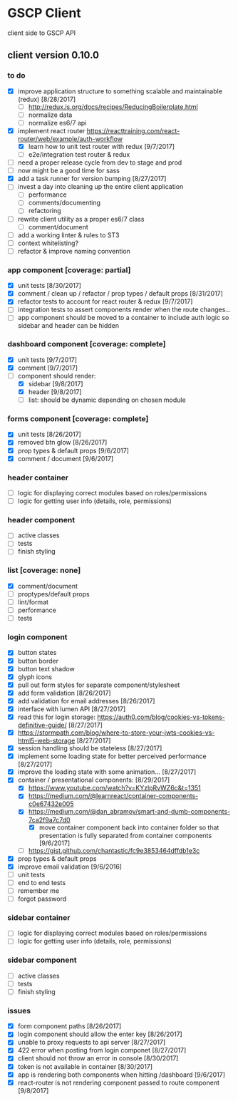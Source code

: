 # GSCP Client
client side to GSCP API

## client version 0.10.0

### to do
- [x] improve application structure to something scalable and maintainable (redux) [8/28/2017]
	- [ ] http://redux.js.org/docs/recipes/ReducingBoilerplate.html
	- [ ] normalize data
	- [ ] normalize es6/7 api
- [x] implement react router https://reacttraining.com/react-router/web/example/auth-workflow
    - [x] learn how to unit test router with redux [9/7/2017]
    - [ ] e2e/integration test router & redux
- [ ] need a proper release cycle from dev to stage and prod
- [ ] now might be a good time for sass
- [x] add a task runner for version bumping [8/27/2017]
- [ ] invest a day into cleaning up the entire client application
	- [ ] performance
	- [ ] comments/documenting
	- [ ] refactoring
- [ ] rewrite client utility as a proper es6/7 class
    - [ ] comment/document
- [ ] add a working linter & rules to ST3
- [ ] context whitelisting?
- [ ] refactor & improve naming convention

### app component [coverage: partial]
- [x] unit tests [8/30/2017]
- [x] comment / clean up / refactor / prop types / default props [8/31/2017]
- [x] refactor tests to account for react router & redux [9/7/2017]
- [ ] integration tests to assert components render when the route changes...
- [ ] app component should be moved to a container to include auth logic so sidebar and header can be hidden

### dashboard component [coverage: complete]
- [x] unit tests [9/7/2017]
- [x] comment [9/7/2017]
- [ ] component should render:
    - [x] sidebar [9/8/2017]
    - [x] header [9/8/2017]
    - [ ] list: should be dynamic depending on chosen module

### forms component [coverage: complete]
- [x] unit tests [8/26/2017]
- [x] removed btn glow [8/26/2017]
- [x] prop types & default props [9/6/2017]
- [x] comment / document [9/6/2017]

### header container
- [ ] logic for displaying correct modules based on roles/permissions
- [ ] logic for getting user info (details, role, permissions)

### header component
- [ ] active classes
- [ ] tests
- [ ] finish styling

### list [coverage: none]
- [x] comment/document
- [ ] proptypes/default props
- [ ] lint/format
- [ ] performance
- [ ] tests

### login component
- [x] button states
- [x] button border
- [x] button text shadow
- [x] glyph icons
- [x] pull out form styles for separate component/stylesheet
- [x] add form validation [8/26/2017]
- [x] add validation for email addresses [8/26/2017]
- [x] interface with lumen API [8/27/2017]
- [x] read this for login storage: https://auth0.com/blog/cookies-vs-tokens-definitive-guide/ [8/27/2017]
- [x] https://stormpath.com/blog/where-to-store-your-jwts-cookies-vs-html5-web-storage [8/27/2017]
- [x] session handling should be stateless [8/27/2017]
- [x] implement some loading state for better perceived performance [8/27/2017]
- [x] improve the loading state with some animation... [8/27/2017]
- [x] container / presentational components: [8/29/2017]
    - [x] https://www.youtube.com/watch?v=KYzlpRvWZ6c&t=1351
    - [x] https://medium.com/@learnreact/container-components-c0e67432e005
    - [x] https://medium.com/@dan_abramov/smart-and-dumb-components-7ca2f9a7c7d0
        - [x] move container component back into container folder so that presentation is fully separated from container components [9/6/2017]
    - [ ] https://gist.github.com/chantastic/fc9e3853464dffdb1e3c
- [x] prop types & default props
- [x] improve email validation [9/6/2016]
- [ ] unit tests
- [ ] end to end tests
- [ ] remember me
- [ ] forgot password

### sidebar container
- [ ] logic for displaying correct modules based on roles/permissions
- [ ] logic for getting user info (details, role, permissions)

### sidebar component
- [ ] active classes
- [ ] tests
- [ ] finish styling

### issues
- [x] form component paths [8/26/2017]
- [x] login component should allow the enter key [8/26/2017]
- [x] unable to proxy requests to api server [8/27/2017]
- [x] 422 error when posting from login componet [8/27/2017]
- [x] client should not throw an error in console [8/30/2017]
- [x] token is not available in container [8/30/2017]
- [x] app is rendering both components when hitting /dashboard [9/6/2017]
- [x] react-router is not rendering component passed to route component [9/8/2017]
